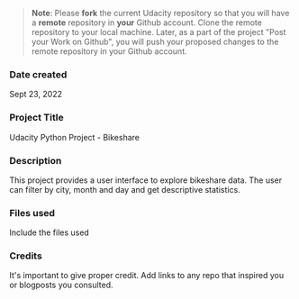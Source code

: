 >**Note**: Please **fork** the current Udacity repository so that you will have a **remote** repository in **your** Github account. Clone the remote repository to your local machine. Later, as a part of the project "Post your Work on Github", you will push your proposed changes to the remote repository in your Github account.

### Date created
Sept 23, 2022

### Project Title
Udacity Python Project - Bikeshare

### Description
This project provides a user interface to explore bikeshare data. The user can filter by city, month and day and get descriptive statistics.

### Files used
Include the files used

### Credits
It's important to give proper credit. Add links to any repo that inspired you or blogposts you consulted.
